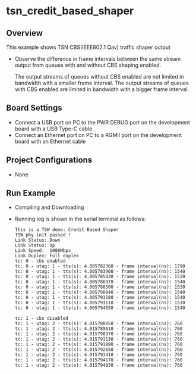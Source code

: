 # tsn_credit_based_shaper

## Overview

This example shows TSN CBS(IEEE802.1 Qav) traffic shaper output

- Observe the difference in frame intervals between the same stream output from queues with and without CBS shaping enabled.

  The output streams of queues without CBS enabled are not limited in bandwidth with a smaller frame interval. The output streams of queues with CBS enabled are limited in bandwidth with a bigger frame interval.

## Board Settings

- Connect a USB port on PC to the PWR DEBUG port on the development board with a USB Type-C cable
- Connect an Ethernet port on PC to a RGMII port on the development board with an Ethernet cable

## Project Configurations

- None

## Run Example

- Compiling and Downloading
- Running log is shown in the serial terminal as follows:

  ```console
  This is a TSW demo: Credit Based Shaper
  TSW phy init passed !
  Link Status: Down
  Link Status: Up
  Link Speed:  1000Mbps
  Link Duplex: Full duplex
  tc: 0 - cbs enabled
  tc: 0 - utag: 1 - tts(s): 4.005782360 - frame interval(ns): 1790
  tc: 0 - utag: 1 - tts(s): 4.005783900 - frame interval(ns): 1540
  tc: 0 - utag: 1 - tts(s): 4.005785430 - frame interval(ns): 1530
  tc: 0 - utag: 1 - tts(s): 4.005786970 - frame interval(ns): 1540
  tc: 0 - utag: 1 - tts(s): 4.005788500 - frame interval(ns): 1530
  tc: 0 - utag: 1 - tts(s): 4.005790040 - frame interval(ns): 1540
  tc: 0 - utag: 1 - tts(s): 4.005791580 - frame interval(ns): 1540
  tc: 0 - utag: 1 - tts(s): 4.005793110 - frame interval(ns): 1530
  tc: 0 - utag: 1 - tts(s): 4.005794650 - frame interval(ns): 1540

  tc: 1 - cbs disabled
  tc: 1 - utag: 2 - tts(s): 4.015788850 - frame interval(ns): 760
  tc: 1 - utag: 2 - tts(s): 4.015789610 - frame interval(ns): 760
  tc: 1 - utag: 2 - tts(s): 4.015790370 - frame interval(ns): 760
  tc: 1 - utag: 2 - tts(s): 4.015791130 - frame interval(ns): 760
  tc: 1 - utag: 2 - tts(s): 4.015791890 - frame interval(ns): 760
  tc: 1 - utag: 2 - tts(s): 4.015792650 - frame interval(ns): 760
  tc: 1 - utag: 2 - tts(s): 4.015793410 - frame interval(ns): 760
  tc: 1 - utag: 2 - tts(s): 4.015794170 - frame interval(ns): 760
  tc: 1 - utag: 2 - tts(s): 4.015794930 - frame interval(ns): 760

  ```
